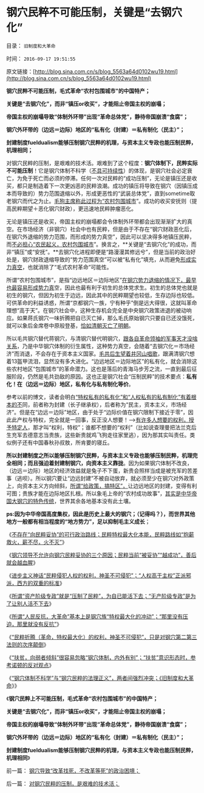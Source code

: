 # 钢穴民粹不可能压制，关键是“去钢穴化”

目录： `旧制度和大革命` 

时间： `2016-09-17 19:51:55` 

原文链接：[http://blog.sina.com.cn/s/blog_5563a64d0102wu19.html](http://blog.sina.com.cn/s/blog_5563a64d0102wu19.html)

**钢穴民粹不可能压制，毛式革命“农村包围城市”的中国特产；**

**关键是“去钢穴化”，而非“镇压or收买”，才能阻止帝国主权的崩塌；**

**帝国主权的崩塌导致“体制外环带”出现“革命总体党”，静待帝国崩溃“食腐”；**

**钢穴外环带的（边远＝边际）地区的“私有化（封建）＝私有制化（民主）”；**

**封建制度fueldualism能够压制钢穴民粹的机理，与资本主义专政也能压制民粹，机理相同；**



对钢穴民粹的压制，是艰难的技术活。艰难到了这个程度：**钢穴体制下，民粹实际不可能压制**！它是钢穴体制不科学（[不具可持续性](../../../2016/4/26/“试错法则-E租宝模式”对公有制的全面证伪；.md)）的体现，是钢穴社会必定衰亡，为免于死亡而必须的停滞。任何一次对民粹的“成功压制”，无论是镇压还是收买，都只是制造着下一次更凶恶的民粹浪潮。成功的镇压将导致在钢穴（因镇压成本而导致的）势力范围退缩以外，形成更恶性的“武装总体党”，直到sometime取老钢穴而代之为止。[毛狗主席称此过程为“农村包围城市](../../../2009/9/18/农村包围城市只是信仰中的神话.md)”。成功的收买安抚则（提高民粹期望＋恶化钢穴财政），更迅速地民粹肿瘤恶化。

无论是镇压还是收买，帝国主权的崩塌都会令体制外环带都会出现渐渐扩大的真空。在市场经济（非钢穴）社会中也有民粹，但是由于不存在“钢穴财政恶化后，在钢穴外退缩的势力范围，而形成的势力真空”，因此可以坚决得多地镇压民粹，而[不必担心“农民起义，农村包围城市](../../../2016/8/11/“农村包围城市”是“钢穴一族，宁有种乎”的大革命；.md)”。换言之，**关键是“去钢穴化”的成功，而非“镇压”或“安抚”。**去钢穴化进程即便是“路漫漫其修远兮”，但是当前的政治好处是，钢穴财政退缩导致的“势力范围真空”可以被“私有化”填充，从而避免[形成实力真空](../../../2016/8/24/中华帝国自由恐惧之下，难明“势力范围”“有限产权”；.md)，也就消除了“毛式农村革命”可能性。

所谓“农村包围城市”，是指“边远地区＝边际地区”[在钢穴势力退缩的情况下，最早也最容易形成势力真](../../../2016/7/14/中国与“帝国主权崩塌综合症”殊死搏斗的两千年历史.md)空，因此也最有利于初生的总体党求生。初生的总体党也就是初生的钢穴，但因为初生于边远，因此其中的民粹期望也较低，生存边际也较低。可供革命的利益诱惑，所谓“京都钢穴一族，宁有种乎”倒是远大得很，这就叫革命理想“高于天”。在钢穴社会中，这种生存机会完全是中央钢穴政策进退的被动响应。如果蒋氏钢穴一味折腾把自已灭亡掉，那么毛氏原始钢穴只要自已还没饿死，就可以象后金席卷中原般登基，[恰如清朝灭亡了明朝](http://darthvad.blog.163.com/blog/static/53399470201110221124461/)。

所以毛共钢穴替代蒋钢穴，与清钢穴替代明钢穴，[跟各自革命领袖的军事天才没啥关系](http://darthvad.blog.sohu.com/132102655.html)，乃是中华钢穴体制的衍生属性，这种势力真空，会随着“去钢穴化＝市场经济”而消退，不会存在于资本主义国家。[毛共后生望着井冈山唱歌](../../../2013/8/29/国防大学政治军官们的公共信仰，本应在公众场合保持沉默.md)，跟满清钢穴想着13盔甲流泪，显然没有多大进化。“边远地区＝边际地区”的私有化，就会消除这些农村地区“包围城市”的革命潜力。这也是落后的青海马步芳之流，一直到最后征服阶段，仍然是毛共劲敌的原因。这也正是钢穴社会“压制民粹”的技术要点：**私有化！在（边远＝边际）地区，私有化与私有制化等价**。

参考以前的博文，读者会明白[“特权私有的私有化”和“人权私有的私有制化”有着根本的不](../../../2012/3/8/私有化是公有制的一种形式.md)同，前者称为封建（长子继承权），后者称为“民主，资本主义，市场经济”。但是在“边远＝边际”地区，由于处于“边际价值在钢穴限制下接近于零”，因此此产权与特权，完全就是一回事，反正没人想要！——>[有许多人想要的权利，授予特定人](../../../2013/9/13/权利是广泛被剥夺后，重新授予少数人的权益.md)，那才叫“权利，特权”；谁都不想要的“权利”（比如说查理曼把法兰克后生充军去德意志当贵族，这些新贵就鸡飞狗走往家里逃），因为那其实叫责任。类似例子还有中国春秋孙叔敖，所肯要的寝丘。

**所以封建制度之所以能够压制钢穴民粹，与资本主义专政也能够压制民粹，机理完全相同；而且强迫着封建制钢穴，向资本主义靠拢**。因为如果钢穴体制不改良，（边远＝边际）地区的经济效益就是兔子不下蛋，新贵会照样当成是被充军的苦差事（逃呗）。所以钢穴要让“边远封建”不被自动放弃，就必须至少在钢穴对外政策上，向资本主义方向倾斜，[所谓“给政策，搞特区”，](../../../2016/8/19/势力范围和名义主权，势力范围与“钢穴化”负相关；.md)让边远地区的封建，变得有利可图；贵族才能在边际地区扎根。所以象毛上帝的“农村成功故事”，[其实是中华帝国大钢穴的特色传统](http://darthvad.blog.163.com/blog/static/5339947020168691020252/)，世界其余各地基本没有此土壤。

**ps:因为中华帝国高度集权，因此是历史上最大的钢穴；（记得吗？），而世界其他地方一般都有相当程度的“地方势力”，足以抑制毛主义成长**；

《[不存在“向民粹妥协”的可行政治路线；民粹特权最大化本能，民粹路线如“抱薪救火，薪不尽，火不灭”](../../../2016/9/8/民粹路线如“抱薪救火，薪不尽，火不灭”；.md)》

《[钢穴领导不允许向钢穴民粹妥协的三个原因；民粹当前“被妥协”“越成功”，善后就会越血腥](../../../2016/9/9/民粹在科学面前理亏，钢穴领导在民粹面前理亏.md)》

《[进步主义神话“民粹侵犯人权的权利，神圣不可侵犯”；“人权高于主权”正派邪派，西方的双重的标准](../../../2016/9/10/“让中国再做三百年殖民地”的“爱国”的进步主义.md)》

《[所谓“资产阶级专政”就是“压制了民粹”，](../../../2016/9/11/所谓“资产阶级专政”，就是“对民粹的压制”.md)[为自已能活下去；“无产阶级专政”是为了让别人活不下去](../../../2016/9/11/所谓“资产阶级专政”，就是“对民粹的压制”.md)》

《[所谓“人民反抗，大革命”基本上是钢穴族“特权最大化的冲动”；“那里没有压迫，那里就没有反抗”](../../../2016/9/12/大革命都是钢穴族“民粹特权最大化的冲动”；.md)》

《[“民粹折腾（革命，特权最大化）的权利，神圣不可侵犯”，只是对钢穴第二第三法则的次序颠倒](../../../2016/9/14/不可能与“一盘散沙的民粹”讲道理，更遑论“讲科学”；.md)》

《[“扶贫，向弱者倾斜”很容易忽略“钢穴体制，内外有别”；“扶贫”意识形态时，参考诺顿的反对观点](../../../2016/9/15/“扶贫，向弱者倾斜”很容易忽略“钢穴体制，内外有别”；.md)》

《[“钢穴体制不科学”与“钢穴民粹的法理正义”，两者间强烈冲突；《旧制度和大革命](../../../2016/9/16/对钢穴民粹的压制，是艰难的技术活；.md)》》

《**钢穴民粹上不可能压制，毛式革命“农村包围城市”的中国特产；**

**关键是“去钢穴化”，而非“镇压or收买”，才能阻止帝国主权的崩塌；**

**帝国主权的崩塌导致“体制外环带”出现“革命总体党”，静待帝国崩溃“食腐”；**

**钢穴外环带的（边远＝边际）地区的“私有化（封建）＝私有制化（民主）”；**

**封建制度fueldualism能够压制钢穴民粹的机理，与资本主义专政也能压制民粹，机理相同**》

前一篇： [钢穴导致“改革找死，不改革等死”的政治困境；](../../../2016/9/18/钢穴导致“改革找死，不改革等死”的政治困境；.md)

后一篇： [对钢穴民粹的压制，是艰难的技术活；](../../../2016/9/16/对钢穴民粹的压制，是艰难的技术活；.md)

